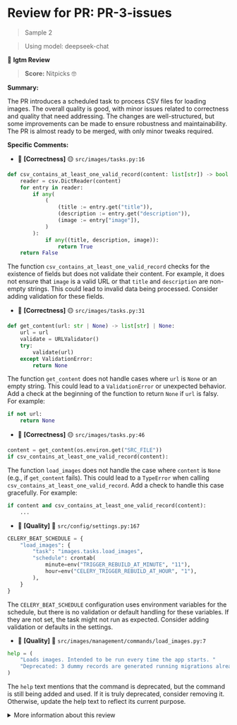 # Review for PR: PR-3-issues

> Sample 2

> Using model: deepseek-chat


🦉 **lgtm Review**

> **Score:** Nitpicks 🤓

**Summary:**

The PR introduces a scheduled task to process CSV files for loading images. The overall quality is good, with minor issues related to correctness and quality that need addressing. The changes are well-structured, but some improvements can be made to ensure robustness and maintainability. The PR is almost ready to be merged, with only minor tweaks required.

**Specific Comments:**

- 🦉 **[Correctness]** 🟡 `src/images/tasks.py:16`




```python
def csv_contains_at_least_one_valid_record(content: list[str]) -> bool:
    reader = csv.DictReader(content)
    for entry in reader:
        if any(
            (
                (title := entry.get("title")),
                (description := entry.get("description")),
                (image := entry["image"]),
            )
        ):
            if any((title, description, image)):
                return True
    return False
```


The function `csv_contains_at_least_one_valid_record` checks for the existence of fields but does not validate their content. For example, it does not ensure that `image` is a valid URL or that `title` and `description` are non-empty strings. This could lead to invalid data being processed. Consider adding validation for these fields.

- 🦉 **[Correctness]** 🟡 `src/images/tasks.py:31`




```python
def get_content(url: str | None) -> list[str] | None:
    url = url
    validate = URLValidator()
    try:
        validate(url)
    except ValidationError:
        return None
```


The function `get_content` does not handle cases where `url` is `None` or an empty string. This could lead to a `ValidationError` or unexpected behavior. Add a check at the beginning of the function to return `None` if `url` is falsy. For example:
```python
if not url:
    return None
```

- 🦉 **[Correctness]** 🟡 `src/images/tasks.py:46`




```python
content = get_content(os.environ.get("SRC_FILE"))
if csv_contains_at_least_one_valid_record(content):
```


The function `load_images` does not handle the case where `content` is `None` (e.g., if `get_content` fails). This could lead to a `TypeError` when calling `csv_contains_at_least_one_valid_record`. Add a check to handle this case gracefully. For example:
```python
if content and csv_contains_at_least_one_valid_record(content):
    ...
```

- 🦉 **[Quality]** 🔵 `src/config/settings.py:167`




```python
CELERY_BEAT_SCHEDULE = {
    "load_images": {
        "task": "images.tasks.load_images",
        "schedule": crontab(
            minute=env("TRIGGER_REBUILD_AT_MINUTE", "11"),
            hour=env("CELERY_TRIGGER_REBUILD_AT_HOUR", "1"),
        ),
    }
}
```


The `CELERY_BEAT_SCHEDULE` configuration uses environment variables for the schedule, but there is no validation or default handling for these variables. If they are not set, the task might not run as expected. Consider adding validation or defaults in the settings.

- 🦉 **[Quality]** 🔵 `src/images/management/commands/load_images.py:7`




```python
help = (
    "Loads images. Intended to be run every time the app starts. "
    "Deprecated: 3 dummy records are generated running migrations already. "
)
```


The `help` text mentions that the command is deprecated, but the command is still being added and used. If it is truly deprecated, consider removing it. Otherwise, update the help text to reflect its current purpose.

<details><summary>More information about this review</summary>

- **Review id**: `2bc6430384f840129158bf9c17ae9282`
- **Model**: `deepseek-chat`
- **Reviewed at**: `2025-05-15T15:28:14.153237+00:00`

> See the [📚 lgtm documentation](https://makerstreet-development.gitlab.io/elements/tools/lgtm) for more information about lgtm.

</details>
